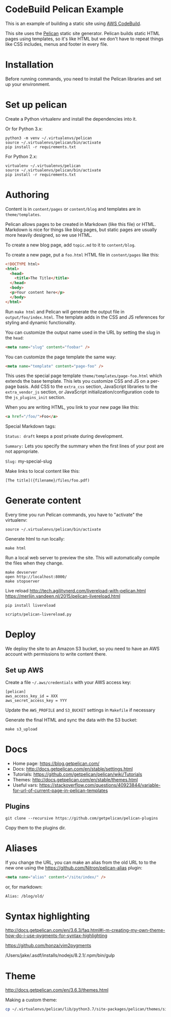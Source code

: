 # CodeBuild Pelican Example

This is an example of building a static site using [AWS CodeBuild](https://aws.amazon.com/codebuild/).

This site uses the [Pelican](http://docs.getpelican.com/) static site generator.
Pelican builds static HTML pages using templates, so it's like HTML but we don't
have to repeat things like CSS includes, menus and footer in every file.

# Installation

Before running commands, you need to install the Pelican libraries and set up
your environment.

# Set up pelican

Create a Python virtualenv and install the dependencies into it.

Or for Python 3.x:

```shell
python3 -m venv ~/.virtualenvs/pelican
source ~/.virtualenvs/pelican/bin/activate
pip install -r requirements.txt
```

For Python 2.x:

```shell
virtualenv ~/.virtualenvs/pelican
source ~/.virtualenvs/pelican/bin/activate
pip install -r requirements.txt
```

# Authoring

Content is in `content/pages` or `content/blog` and templates are in
`theme/templates`.

Pelican allows pages to be created in Markdown (like this file) or HTML.
Markdown is nice for things like blog pages, but static pages are usually more
heavily designed, so we use HTML.

To create a new blog page, add `topic.md` to it to `content/blog`.

To create a new page, put a `foo.html` HTML file in `content/pages` like this:

```html
<!DOCTYPE html>
<html>
  <head>
    <title>The Title</title>
  </head>
  <body>
  <p>Your content here</p>
  </body>
</html>
```

Run `make html` and Pelican will generate the output file in `output/foo/index.html`.
The template adds in the CSS and JS references for styling and dynamic functionality.

You can customize the output name used in the URL by setting the slug in the `head`:
```html
<meta name="slug" content="foobar" />
```

You can customize the page template the same way:

```html
<meta name="template" content="page-foo" />
```

This uses the special page template `theme/templates/page-foo.html` which
extends the base template. This lets you customize CSS and JS on a per-page basis.
Add CSS to the `extra_css` section, JavaScript libraries to the
`extra_vendor_js` section, or JavaScript initialization/configuration code to
the `js_plugins_init` section.

When you are writing HTML, you link to your new page like this:

```html
<a href="/foo/">Foo</a>
```

Special Markdown tags:

`Status: draft` keeps a post private during development.

`Summary:` Lets you specify the summary when the first lines of your post are not appropriate.

`Slug:` my-special-slug

Make links to local content like this:

    [The title]({filename}/files/foo.pdf)

# Generate content

Every time you run Pelican commands, you have to "activate" the virtualenv:

```shell
source ~/.virtualenvs/pelican/bin/activate
```

Generate html to run locally:

```shell
make html
```

Run a local web server to preview the site. This will automatically
compile the files when they change.

```shell
make devserver
open http://localhost:8000/
make stopserver
```

Live reload http://tech.agilitynerd.com/livereload-with-pelican.html
https://merlijn.vandeen.nl/2015/pelican-livereload.html

```shell
pip install livereload

scripts/pelican-livereload.py
```

# Deploy

We deploy the site to an Amazon S3 bucket, so you need to have
an AWS account with permissions to write content there.

## Set up AWS

Create a file `~/.aws/credentials` with your AWS access key:

    [pelican]
    aws_access_key_id = XXX
    aws_secret_access_key = YYY

Update the `AWS_PROFILE` and `S3_BUCKET` settings in `Makefile` if necessary

Generate the final HTML and sync the data with the S3 bucket:

```shell
make s3_upload
```

# Docs

* Home page: https://blog.getpelican.com/
* Docs: http://docs.getpelican.com/en/stable/settings.html
* Tutorials: https://github.com/getpelican/pelican/wiki/Tutorials
* Themes: http://docs.getpelican.com/en/stable/themes.html
* Useful vars: https://stackoverflow.com/questions/40923844/variable-for-url-of-current-page-in-pelican-templates

## Plugins

```shell
git clone --recursive https://github.com/getpelican/pelican-plugins
```

Copy them to the plugins dir.

# Aliases

If you change the URL, you can make an alias from the old URL to to the new one
using the https://github.com/Nitron/pelican-alias plugin:

```html
<meta name="alias" content="/site/index/" />
```
or, for markdown:

    Alias: /blog/old/

# Syntax highlighting

http://docs.getpelican.com/en/3.6.3/faq.html#i-m-creating-my-own-theme-how-do-i-use-pygments-for-syntax-highlighting

https://github.com/honza/vim2pygments

/Users/jake/.asdf/installs/nodejs/8.2.1/.npm/bin/gulp

# Theme

http://docs.getpelican.com/en/3.6.3/themes.html

Making a custom theme:

```sh
cp ~/.virtualenvs/pelican/lib/python3.7/site-packages/pelican/themes/simple/templates theme/templates
```
